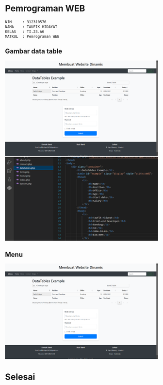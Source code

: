# Pemrograman WEB
```
NIM     : 312310576
NAMA    : TAUFIK HIDAYAT
KELAS   : TI.23.A6
MATKUL  : Pemrograman WEB
```
## Gambar data table
![Image](ss/ss1.png)
![Image](ss/ss11.png)

## Menu
![Image](ss/ss1.png)
# Selesai
